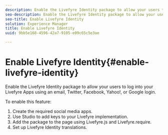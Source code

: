 ```yaml
---
description: Enable the Livefyre Identity package to allow your users to log into your Livefyre Apps using an email, Twitter, Facebook, Yahoo!, or Google login.
seo-description: Enable the Livefyre Identity package to allow your users to log into your Livefyre Apps using an email, Twitter, Facebook, Yahoo!, or Google login.
seo-title: Enable Livefyre Identity
solution: Experience Manager
title: Enable Livefyre Identity
uuid: 9bb5e168-4596-42a7-9105-e09c65c5e3ae

---
```


# Enable Livefyre Identity{#enable-livefyre-identity}

Enable the Livefyre Identity package to allow your users to log into your Livefyre Apps using an email, Twitter, Facebook, Yahoo!, or Google login.

To enable this feature:

1. Create the required social media apps.
1. Use Studio to add keys to your Livefyre implementation.
1. Add the package to the page using Livefyre.js and Livefyre.require.
1. Set up Livefyre Identity translations.
